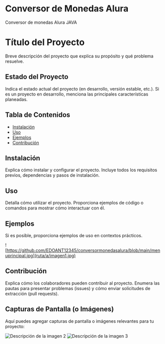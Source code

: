 # Conversor de Monedas Alura
Conversor de monedas Alura JAVA

# Título del Proyecto

Breve descripción del proyecto que explica su propósito y qué problema resuelve.

## Estado del Proyecto

Indica el estado actual del proyecto (en desarrollo, versión estable, etc.).
Si es un proyecto en desarrollo, menciona las principales características planeadas.

## Tabla de Contenidos

- [Instalación](#instalación)
- [Uso](#uso)
- [Ejemplos](#ejemplos)
- [Contribución](#contribución)


## Instalación

Explica cómo instalar y configurar el proyecto. Incluye todos los requisitos previos, dependencias y pasos de instalación.

## Uso

Detalla cómo utilizar el proyecto. Proporciona ejemplos de código o comandos para mostrar cómo interactuar con él.

## Ejemplos

Si es posible, proporciona ejemplos de uso en contextos prácticos.

![https://github.com/EDOANT12345/conversormonedasalura/blob/main/menuprincipal.jpg](ruta/a/imagen1.jpg)

## Contribución

Explica cómo los colaboradores pueden contribuir al proyecto.
Enumera las pautas para presentar problemas (issues) y cómo enviar solicitudes de extracción (pull requests).



## Capturas de Pantalla (o Imágenes)

Aquí puedes agregar capturas de pantalla o imágenes relevantes para tu proyecto:


![Descripción de la imagen 2](ruta/a/imagen2.jpg)
![Descripción de la imagen 3](ruta/a/imagen3.jpg)



